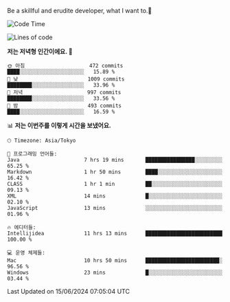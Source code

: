 Be a skillful and erudite developer, what I want to.👶

<!--START_SECTION:waka-->
![Code Time](http://img.shields.io/badge/Code%20Time-879%20hrs%2059%20mins-blue)

![Lines of code](https://img.shields.io/badge/%EC%A0%80%EB%8A%94%20%EC%97%AC%ED%83%9C%EA%B9%8C%EC%A7%80%20-2.3%20million%20%EC%A4%84%EC%9D%98%20%EC%BD%94%EB%93%9C%EB%A5%BC%20%EC%9E%91%EC%84%B1%ED%96%88%EC%96%B4%EC%9A%94.-blue)

**저는 저녁형 인간이에요. 🦉** 

```text
🌞 아침                     472 commits         ████░░░░░░░░░░░░░░░░░░░░░   15.89 % 
🌆 낮　                     1009 commits        ████████░░░░░░░░░░░░░░░░░   33.96 % 
🌃 저녁                     997 commits         ████████░░░░░░░░░░░░░░░░░   33.56 % 
🌙 밤　                     493 commits         ████░░░░░░░░░░░░░░░░░░░░░   16.59 % 
```


📊 **저는 이번주를 이렇게 시간을 보냈어요.** 

```text
🕑︎ Timezone: Asia/Tokyo

💬 프로그래밍 언어들: 
Java                     7 hrs 19 mins       ████████████████░░░░░░░░░   65.25 % 
Markdown                 1 hr 50 mins        ████░░░░░░░░░░░░░░░░░░░░░   16.42 % 
CLASS                    1 hr 1 min          ██░░░░░░░░░░░░░░░░░░░░░░░   09.13 % 
XML                      14 mins             █░░░░░░░░░░░░░░░░░░░░░░░░   02.10 % 
JavaScript               13 mins             ░░░░░░░░░░░░░░░░░░░░░░░░░   01.96 % 

🔥 에디터들: 
Intellijidea             11 hrs 13 mins      █████████████████████████   100.00 % 

💻 운영 체제들: 
Mac                      10 hrs 50 mins      ████████████████████████░   96.56 % 
Windows                  23 mins             █░░░░░░░░░░░░░░░░░░░░░░░░   03.44 % 
```


 Last Updated on 15/06/2024 07:05:04 UTC
<!--END_SECTION:waka-->
